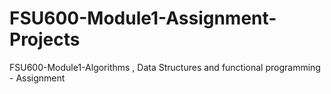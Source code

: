 # FSU600-Module1-Assignment-Projects
FSU600-Module1-Algorithms , Data Structures and functional programming  - Assignment

